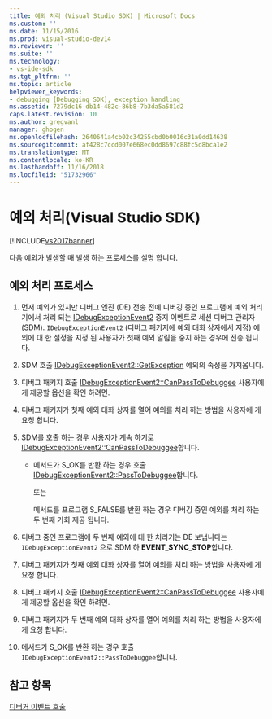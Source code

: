 ```yaml
---
title: 예외 처리 (Visual Studio SDK) | Microsoft Docs
ms.custom: ''
ms.date: 11/15/2016
ms.prod: visual-studio-dev14
ms.reviewer: ''
ms.suite: ''
ms.technology:
- vs-ide-sdk
ms.tgt_pltfrm: ''
ms.topic: article
helpviewer_keywords:
- debugging [Debugging SDK], exception handling
ms.assetid: 7279dc16-db14-482c-86b8-7b3da5a581d2
caps.latest.revision: 10
ms.author: gregvanl
manager: ghogen
ms.openlocfilehash: 2640641a4cb02c34255cbd0b0016c31a0dd14638
ms.sourcegitcommit: af428c7ccd007e668ec0dd8697c88fc5d8bca1e2
ms.translationtype: MT
ms.contentlocale: ko-KR
ms.lasthandoff: 11/16/2018
ms.locfileid: "51732966"
---
```

# <a name="exception-handling-visual-studio-sdk"></a>예외 처리(Visual Studio SDK)
[!INCLUDE[vs2017banner](../../includes/vs2017banner.md)]

다음 예외가 발생할 때 발생 하는 프로세스를 설명 합니다.  
  
## <a name="exception-handling-process"></a>예외 처리 프로세스  
  
1.  먼저 예외가 있지만 디버그 엔진 (DE) 전송 전에 디버깅 중인 프로그램에 예외 처리기에서 처리 되는 [IDebugExceptionEvent2](../../extensibility/debugger/reference/idebugexceptionevent2.md) 중지 이벤트로 세션 디버그 관리자 (SDM). `IDebugExceptionEvent2` (디버그 패키지에 예외 대화 상자에서 지정) 예외에 대 한 설정을 지정 된 사용자가 첫째 예외 알림을 중지 하는 경우에 전송 됩니다.  
  
2.  SDM 호출 [IDebugExceptionEvent2::GetException](../../extensibility/debugger/reference/idebugexceptionevent2-getexception.md) 예외의 속성을 가져옵니다.  
  
3.  디버그 패키지 호출 [IDebugExceptionEvent2::CanPassToDebuggee](../../extensibility/debugger/reference/idebugexceptionevent2-canpasstodebuggee.md) 사용자에 게 제공할 옵션을 확인 하려면.  
  
4.  디버그 패키지가 첫째 예외 대화 상자를 열어 예외를 처리 하는 방법을 사용자에 게 요청 합니다.  
  
5.  SDM를 호출 하는 경우 사용자가 계속 하기로 [IDebugExceptionEvent2::CanPassToDebuggee](../../extensibility/debugger/reference/idebugexceptionevent2-canpasstodebuggee.md)합니다.  
  
    -   메서드가 S_OK를 반환 하는 경우 호출 [IDebugExceptionEvent2::PassToDebuggee](../../extensibility/debugger/reference/idebugexceptionevent2-passtodebuggee.md)합니다.  
  
         또는  
  
         메서드를 프로그램 S_FALSE를 반환 하는 경우 디버깅 중인 예외를 처리 하는 두 번째 기회 제공 됩니다.  
  
6.  디버그 중인 프로그램에 두 번째 예외에 대 한 처리기는 DE 보냅니다는 `IDebugExceptionEvent2` 으로 SDM 하 **EVENT_SYNC_STOP**합니다.  
  
7.  디버그 패키지가 첫째 예외 대화 상자를 열어 예외를 처리 하는 방법을 사용자에 게 요청 합니다.  
  
8.  디버그 패키지 호출 [IDebugExceptionEvent2::CanPassToDebuggee](../../extensibility/debugger/reference/idebugexceptionevent2-canpasstodebuggee.md) 사용자에 게 제공할 옵션을 확인 하려면.  
  
9. 디버그 패키지가 두 번째 예외 대화 상자를 열어 예외를 처리 하는 방법을 사용자에 게 요청 합니다.  
  
10. 메서드가 S_OK를 반환 하는 경우 호출 `IDebugExceptionEvent2::PassToDebuggee`합니다.  
  
## <a name="see-also"></a>참고 항목  
 [디버거 이벤트 호출](../../extensibility/debugger/calling-debugger-events.md)

